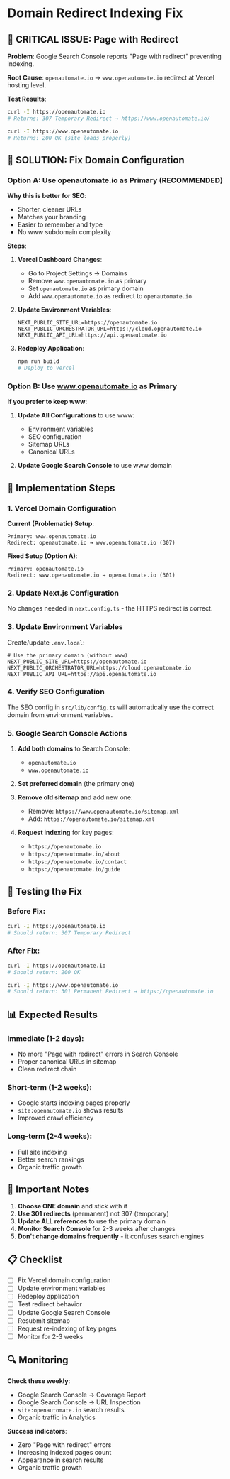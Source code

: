 # Domain Redirect Indexing Fix

## 🚨 CRITICAL ISSUE: Page with Redirect

**Problem**: Google Search Console reports "Page with redirect" preventing indexing.

**Root Cause**: `openautomate.io` → `www.openautomate.io` redirect at Vercel hosting level.

**Test Results**:

```bash
curl -I https://openautomate.io
# Returns: 307 Temporary Redirect → https://www.openautomate.io/

curl -I https://www.openautomate.io
# Returns: 200 OK (site loads properly)
```

## 🎯 SOLUTION: Fix Domain Configuration

### Option A: Use openautomate.io as Primary (RECOMMENDED)

**Why this is better for SEO**:

- Shorter, cleaner URLs
- Matches your branding
- Easier to remember and type
- No www subdomain complexity

**Steps**:

1. **Vercel Dashboard Changes**:

   - Go to Project Settings → Domains
   - Remove `www.openautomate.io` as primary
   - Set `openautomate.io` as primary domain
   - Add `www.openautomate.io` as redirect to `openautomate.io`

2. **Update Environment Variables**:

   ```env
   NEXT_PUBLIC_SITE_URL=https://openautomate.io
   NEXT_PUBLIC_ORCHESTRATOR_URL=https://cloud.openautomate.io
   NEXT_PUBLIC_API_URL=https://api.openautomate.io
   ```

3. **Redeploy Application**:
   ```bash
   npm run build
   # Deploy to Vercel
   ```

### Option B: Use www.openautomate.io as Primary

**If you prefer to keep www**:

1. **Update All Configurations** to use www:

   - Environment variables
   - SEO configuration
   - Sitemap URLs
   - Canonical URLs

2. **Update Google Search Console** to use www domain

## 🔧 Implementation Steps

### 1. Vercel Domain Configuration

**Current (Problematic) Setup**:

```
Primary: www.openautomate.io
Redirect: openautomate.io → www.openautomate.io (307)
```

**Fixed Setup (Option A)**:

```
Primary: openautomate.io
Redirect: www.openautomate.io → openautomate.io (301)
```

### 2. Update Next.js Configuration

No changes needed in `next.config.ts` - the HTTPS redirect is correct.

### 3. Update Environment Variables

Create/update `.env.local`:

```env
# Use the primary domain (without www)
NEXT_PUBLIC_SITE_URL=https://openautomate.io
NEXT_PUBLIC_ORCHESTRATOR_URL=https://cloud.openautomate.io
NEXT_PUBLIC_API_URL=https://api.openautomate.io
```

### 4. Verify SEO Configuration

The SEO config in `src/lib/config.ts` will automatically use the correct domain from environment variables.

### 5. Google Search Console Actions

1. **Add both domains** to Search Console:

   - `openautomate.io`
   - `www.openautomate.io`

2. **Set preferred domain** (the primary one)

3. **Remove old sitemap** and add new one:

   - Remove: `https://www.openautomate.io/sitemap.xml`
   - Add: `https://openautomate.io/sitemap.xml`

4. **Request indexing** for key pages:
   - `https://openautomate.io`
   - `https://openautomate.io/about`
   - `https://openautomate.io/contact`
   - `https://openautomate.io/guide`

## 🧪 Testing the Fix

### Before Fix:

```bash
curl -I https://openautomate.io
# Should return: 307 Temporary Redirect
```

### After Fix:

```bash
curl -I https://openautomate.io
# Should return: 200 OK

curl -I https://www.openautomate.io
# Should return: 301 Permanent Redirect → https://openautomate.io
```

## 📊 Expected Results

### Immediate (1-2 days):

- No more "Page with redirect" errors in Search Console
- Proper canonical URLs in sitemap
- Clean redirect chain

### Short-term (1-2 weeks):

- Google starts indexing pages properly
- `site:openautomate.io` shows results
- Improved crawl efficiency

### Long-term (2-4 weeks):

- Full site indexing
- Better search rankings
- Organic traffic growth

## 🚨 Important Notes

1. **Choose ONE domain** and stick with it
2. **Use 301 redirects** (permanent) not 307 (temporary)
3. **Update ALL references** to use the primary domain
4. **Monitor Search Console** for 2-3 weeks after changes
5. **Don't change domains frequently** - it confuses search engines

## 📋 Checklist

- [ ] Fix Vercel domain configuration
- [ ] Update environment variables
- [ ] Redeploy application
- [ ] Test redirect behavior
- [ ] Update Google Search Console
- [ ] Resubmit sitemap
- [ ] Request re-indexing of key pages
- [ ] Monitor for 2-3 weeks

## 🔍 Monitoring

**Check these weekly**:

- Google Search Console → Coverage Report
- Google Search Console → URL Inspection
- `site:openautomate.io` search results
- Organic traffic in Analytics

**Success indicators**:

- Zero "Page with redirect" errors
- Increasing indexed pages count
- Appearance in search results
- Organic traffic growth
